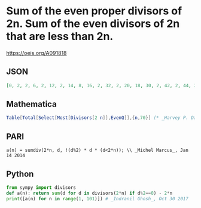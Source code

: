 # Sum of the even proper divisors of 2n\. Sum of the even divisors of 2n that are less than 2n\.
https://oeis.org/A091818
## JSON
```JSON
[0, 2, 2, 6, 2, 12, 2, 14, 8, 16, 2, 32, 2, 20, 18, 30, 2, 42, 2, 44, 22, 28, 2, 72, 12, 32, 26, 56, 2, 84, 2, 62, 30, 40, 26, 110, 2, 44, 34, 100, 2, 108, 2, 80, 66, 52, 2, 152, 16, 86, 42, 92, 2, 132, 34, 128, 46, 64, 2, 216, 2, 68, 82, 126, 38, 156, 2, 116]
```
## Mathematica
```Mathematica
Table[Total[Select[Most[Divisors[2 n]],EvenQ]],{n,70}] (* _Harvey P. Dale_, Apr 28 2023 *)
```
## PARI
```PARI
a(n) = sumdiv(2*n, d, !(d%2) * d * (d<2*n)); \\ _Michel Marcus_, Jan 14 2014
```
## Python
```Python
from sympy import divisors
def a(n): return sum(d for d in divisors(2*n) if d%2==0) - 2*n
print([a(n) for n in range(1, 101)]) # _Indranil Ghosh_, Oct 30 2017
```
